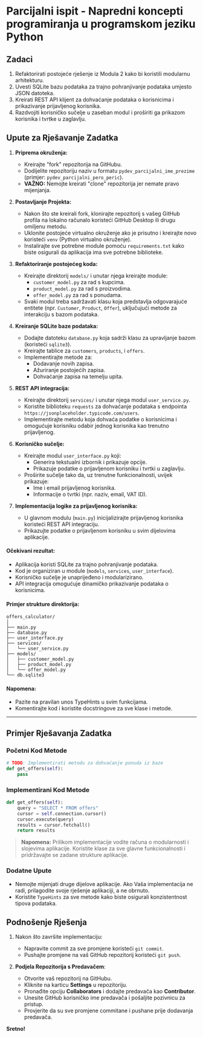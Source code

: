 # Parcijalni ispit - Napredni koncepti programiranja u programskom jeziku Python

## Zadaci

1. Refaktorirati postojeće rješenje iz Modula 2 kako bi koristili modularnu arhitekturu.
2. Uvesti SQLite bazu podataka za trajno pohranjivanje podataka umjesto JSON datoteka.
3. Kreirati REST API klijent za dohvaćanje podataka o korisnicima i prikazivanje prijavljenog korisnika.
4. Razdvojiti korisničko sučelje u zaseban modul i proširiti ga prikazom korisnika i tvrtke u zaglavlju.


## Upute za Rješavanje Zadatka

1. **Priprema okruženja:**
   - Kreirajte "fork" repozitorija na GitHubu.
   - Dodijelite repozitoriju naziv u formatu `pydev_parcijalni_ime_prezime` (primjer: `pydev_parcijalni_pero_peric`). 
   - **VAŽNO:** Nemojte kreirati "clone" repozitorija jer nemate pravo mijenjanja.

2. **Postavljanje Projekta:**
   - Nakon što ste kreirali fork, klonirajte repozitorij s vašeg GitHub profila na lokalno računalo koristeći GitHub Desktop ili drugu omiljenu metodu.
   - Uklonite postojeće virtualno okruženje ako je prisutno i kreirajte novo koristeći `venv` (Python virtualno okruženje).
   - Instalirajte sve potrebne module pomoću `requirements.txt` kako biste osigurali da aplikacija ima sve potrebne biblioteke.

3. **Refaktoriranje postojećeg koda:**
   - Kreirajte direktorij `models/` i unutar njega kreirajte module:
     - `customer_model.py` za rad s kupcima.
     - `product_model.py` za rad s proizvodima.
     - `offer_model.py` za rad s ponudama.
   - Svaki modul treba sadržavati klasu koja predstavlja odgovarajuće entitete (npr. `Customer`, `Product`, `Offer`), uključujući metode za interakciju s bazom podataka.

4. **Kreiranje SQLite baze podataka:**
   - Dodajte datoteku `database.py` koja sadrži klasu za upravljanje bazom (koristeći `sqlite3`).
   - Kreirajte tablice za `customers`, `products`, i `offers`.
   - Implementirajte metode za:
     - Dodavanje novih zapisa.
     - Ažuriranje postojećih zapisa.
     - Dohvaćanje zapisa na temelju upita.

5. **REST API integracija:**
   - Kreirajte direktorij `services/` i unutar njega modul `user_service.py`.
   - Koristite biblioteku `requests` za dohvaćanje podataka s endpointa `https://jsonplaceholder.typicode.com/users`.
   - Implementirajte metodu koja dohvaća podatke o korisnicima i omogućuje korisniku odabir jednog korisnika kao trenutno prijavljenog.

6. **Korisničko sučelje:**
   - Kreirajte modul `user_interface.py` koji:
     - Generira tekstualni izbornik i prikazuje opcije.
     - Prikazuje podatke o prijavljenom korisniku i tvrtki u zaglavlju.
   - Proširite sučelje tako da, uz trenutne funkcionalnosti, uvijek prikazuje:
     - Ime i email prijavljenog korisnika.
     - Informacije o tvrtki (npr. naziv, email, VAT ID).

7. **Implementacija logike za prijavljenog korisnika:**
   - U glavnom modulu (`main.py`) inicijalizirajte prijavljenog korisnika koristeći REST API integraciju.
   - Prikazujte podatke o prijavljenom korisniku u svim dijelovima aplikacije.


#### Očekivani rezultat:
- Aplikacija koristi SQLite za trajno pohranjivanje podataka.
- Kod je organiziran u module (`models`, `services`, `user_interface`).
- Korisničko sučelje je unaprijeđeno i modularizirano.
- API integracija omogućuje dinamičko prikazivanje podataka o korisnicima.

#### Primjer strukture direktorija:
```
offers_calculator/
│
├── main.py
├── database.py
├── user_interface.py
├── services/
│   └── user_service.py
├── models/
│   ├── customer_model.py
│   ├── product_model.py
│   └── offer_model.py
└── db.sqlite3
```

#### Napomena:
- Pazite na pravilan unos TypeHints u svim funkcijama.
- Komentirajte kod i koristite docstringove za sve klase i metode.

---

## Primjer Rješavanja Zadatka

### Početni Kod Metode

```python
# TODO: Implementirati metodu za dohvaćanje ponuda iz baze
def get_offers(self):
    pass
```

### Implementirani Kod Metode

```python
def get_offers(self):
    query = "SELECT * FROM offers"
    cursor = self.connection.cursor()
    cursor.execute(query)
    results = cursor.fetchall()
    return results
```

> **Napomena:** Prilikom implementacije vodite računa o modularnosti i slojevima aplikacije. Koristite klase za sve glavne funkcionalnosti i pridržavajte se zadane strukture aplikacije.

### Dodatne Upute

- Nemojte mijenjati druge dijelove aplikacije. Ako Vaša implementacija ne radi, prilagodite svoje rješenje aplikaciji, a ne obrnuto.
- Koristite `TypeHints` za sve metode kako biste osigurali konzistentnost tipova podataka.

## Podnošenje Rješenja

1. Nakon što završite implementaciju:
   - Napravite commit za sve promjene koristeći `git commit`.
   - Pushajte promjene na vaš GitHub repozitorij koristeći `git push`.

2. **Podjela Repozitorija s Predavačem**:
   - Otvorite vaš repozitorij na GitHubu.
   - Kliknite na karticu **Settings** u repozitoriju.
   - Pronađite opciju **Collaborators** i dodajte predavača kao **Contributor**.
   - Unesite GitHub korisničko ime predavača i pošaljite pozivnicu za pristup.
   - Provjerite da su sve promjene commitane i pushane prije dodavanja predavača.

**Sretno!**
